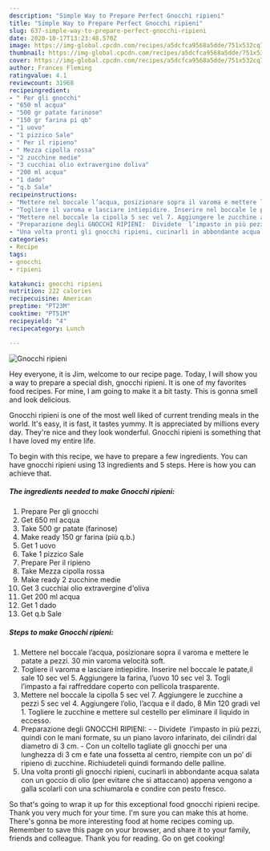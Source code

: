 ```yaml
---
description: "Simple Way to Prepare Perfect Gnocchi ripieni"
title: "Simple Way to Prepare Perfect Gnocchi ripieni"
slug: 637-simple-way-to-prepare-perfect-gnocchi-ripieni
date: 2020-10-17T13:23:48.570Z
image: https://img-global.cpcdn.com/recipes/a5dcfca9568a5dde/751x532cq70/gnocchi-ripieni-recipe-main-photo.jpg
thumbnail: https://img-global.cpcdn.com/recipes/a5dcfca9568a5dde/751x532cq70/gnocchi-ripieni-recipe-main-photo.jpg
cover: https://img-global.cpcdn.com/recipes/a5dcfca9568a5dde/751x532cq70/gnocchi-ripieni-recipe-main-photo.jpg
author: Frances Fleming
ratingvalue: 4.1
reviewcount: 31968
recipeingredient:
- " Per gli gnocchi"
- "650 ml acqua"
- "500 gr patate farinose"
- "150 gr farina pi qb"
- "1 uovo"
- "1 pizzico Sale"
- " Per il ripieno"
- " Mezza cipolla rossa"
- "2 zucchine medie"
- "3 cucchiai olio extravergine doliva"
- "200 ml acqua"
- "1 dado"
- "q.b Sale"
recipeinstructions:
- "Mettere nel boccale l’acqua, posizionare sopra il varoma e mettere le patate a pezzi. 30 min varoma velocità soft."
- "Togliere il varoma e lasciare intiepidire. Inserire nel boccale le patate,il sale 10 sec vel 5. Aggiungere la farina, l’uovo 10 sec vel 3. Togli l’impasto a fai raffreddare coperto con pellicola trasparente."
- "Mettere nel boccale la cipolla 5 sec vel 7. Aggiungere le zucchine a pezzi 5 sec vel 4. Aggiungere l’olio, l’acqua e il dado, 8 Min 120 gradi vel 1. Togliere le zucchine e mettere sul cestello per eliminare il liquido in eccesso."
- "Preparazione degli GNOCCHI RIPIENI:  Dividete  l’impasto in più pezzi, quindi con le mani formate, su un piano lavoro infarinato, dei cilindri dal diametro di 3 cm. Con un coltello tagliate gli gnocchi per una lunghezza di 3 cm e fate una fossetta al centro, riempite con un po’ di ripieno di zucchine. Richiudeteli quindi formando delle palline."
- "Una volta pronti gli gnocchi ripieni, cucinarli in abbondante acqua salata con un goccio di olio (per evitare che si attaccano) appena vengono a galla scolarli con una schiumarola e condire con pesto fresco."
categories:
- Recipe
tags:
- gnocchi
- ripieni

katakunci: gnocchi ripieni 
nutrition: 222 calories
recipecuisine: American
preptime: "PT23M"
cooktime: "PT51M"
recipeyield: "4"
recipecategory: Lunch

---
```



![Gnocchi ripieni](https://img-global.cpcdn.com/recipes/a5dcfca9568a5dde/751x532cq70/gnocchi-ripieni-recipe-main-photo.jpg)

Hey everyone, it is Jim, welcome to our recipe page. Today, I will show you a way to prepare a special dish, gnocchi ripieni. It is one of my favorites food recipes. For mine, I am going to make it a bit tasty. This is gonna smell and look delicious.



Gnocchi ripieni is one of the most well liked of current trending meals in the world. It's easy, it is fast, it tastes yummy. It is appreciated by millions every day. They're nice and they look wonderful. Gnocchi ripieni is something that I have loved my entire life.


To begin with this recipe, we have to prepare a few ingredients. You can have gnocchi ripieni using 13 ingredients and 5 steps. Here is how you can achieve that.

<!--inarticleads1-->

##### The ingredients needed to make Gnocchi ripieni:

1. Prepare  Per gli gnocchi
1. Get 650 ml acqua
1. Take 500 gr patate (farinose)
1. Make ready 150 gr farina (più q.b.)
1. Get 1 uovo
1. Take 1 pizzico Sale
1. Prepare  Per il ripieno
1. Take  Mezza cipolla rossa
1. Make ready 2 zucchine medie
1. Get 3 cucchiai olio extravergine d&#39;oliva
1. Get 200 ml acqua
1. Get 1 dado
1. Get q.b Sale




<!--inarticleads2-->

##### Steps to make Gnocchi ripieni:

1. Mettere nel boccale l’acqua, posizionare sopra il varoma e mettere le patate a pezzi. 30 min varoma velocità soft.
1. Togliere il varoma e lasciare intiepidire. Inserire nel boccale le patate,il sale 10 sec vel 5. Aggiungere la farina, l’uovo 10 sec vel 3. Togli l’impasto a fai raffreddare coperto con pellicola trasparente.
1. Mettere nel boccale la cipolla 5 sec vel 7. Aggiungere le zucchine a pezzi 5 sec vel 4. Aggiungere l’olio, l’acqua e il dado, 8 Min 120 gradi vel 1. Togliere le zucchine e mettere sul cestello per eliminare il liquido in eccesso.
1. Preparazione degli GNOCCHI RIPIENI: -  - Dividete  l’impasto in più pezzi, quindi con le mani formate, su un piano lavoro infarinato, dei cilindri dal diametro di 3 cm. - Con un coltello tagliate gli gnocchi per una lunghezza di 3 cm e fate una fossetta al centro, riempite con un po’ di ripieno di zucchine. Richiudeteli quindi formando delle palline.
1. Una volta pronti gli gnocchi ripieni, cucinarli in abbondante acqua salata con un goccio di olio (per evitare che si attaccano) appena vengono a galla scolarli con una schiumarola e condire con pesto fresco.




So that's going to wrap it up for this exceptional food gnocchi ripieni recipe. Thank you very much for your time. I'm sure you can make this at home. There's gonna be more interesting food at home recipes coming up. Remember to save this page on your browser, and share it to your family, friends and colleague. Thank you for reading. Go on get cooking!
